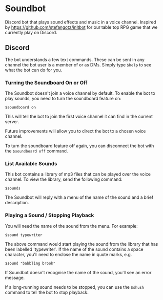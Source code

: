 # Soundbot

Discord bot that plays sound effects and music in a voice channel. Inspired by
https://github.com/stefangotz/initbot for our table top RPG game that we
currently play on Discord.

## Discord

The bot understands a few text commands.
These can be sent in any channel the bot user is a member of or as DMs.
Simply type `$help` to see what the bot can do for you.

### Turning the Soundboard On or Off

The Soundbot doesn't join a voice channel by default. To enable the bot to play
sounds, you need to turn the soundboard feature on:

```$soundboard on```

This will tell the bot to join the first voice channel it can find in the current
server.

Future improvements will allow you to direct the bot to a chosen voice channel.

To turn the soundboard feature off again, you can disconnect the bot with the
`$soundboard off` command.

### List Available Sounds

This bot contains a library of mp3 files that can be played over the voice channel.
To view the library, send the following command:

```$sounds```

The Soundbot will reply with a menu of the name of the sound and a brief description.

### Playing a Sound / Stopping Playback

You will need the name of the sound from the menu. For example:

```$sound typewriter```

The above command would start playing the sound from the library that has been labelled 'typewriter'.
If the name of the sound contains a space character, you'll need to enclose the name in quote
marks, e.g.

```$sound "babbling brook"```

If Soundbot doesn't recognise the name of the sound, you'll see an error message.

If a long-running sound needs to be stopped, you can use the `$shush` command to tell the bot to
stop playback.
